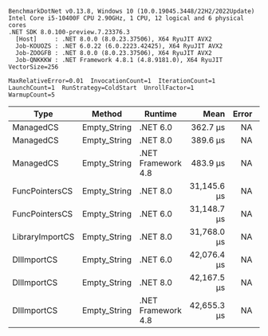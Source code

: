 ```

BenchmarkDotNet v0.13.8, Windows 10 (10.0.19045.3448/22H2/2022Update)
Intel Core i5-10400F CPU 2.90GHz, 1 CPU, 12 logical and 6 physical cores
.NET SDK 8.0.100-preview.7.23376.3
  [Host]     : .NET 8.0.0 (8.0.23.37506), X64 RyuJIT AVX2
  Job-KOUOZS : .NET 6.0.22 (6.0.2223.42425), X64 RyuJIT AVX2
  Job-ZOOGFB : .NET 8.0.0 (8.0.23.37506), X64 RyuJIT AVX2
  Job-QNKKKW : .NET Framework 4.8.1 (4.8.9181.0), X64 RyuJIT VectorSize=256

MaxRelativeError=0.01  InvocationCount=1  IterationCount=1  
LaunchCount=1  RunStrategy=ColdStart  UnrollFactor=1  
WarmupCount=5  

```
| Type            | Method       | Runtime            | Mean        | Error | Median      | Min         | Max         | Allocated |
|---------------- |------------- |------------------- |------------:|------:|------------:|------------:|------------:|----------:|
| ManagedCS       | Empty_String | .NET 6.0           |    362.7 μs |    NA |    362.7 μs |    362.7 μs |    362.7 μs |     640 B |
| ManagedCS       | Empty_String | .NET 8.0           |    389.6 μs |    NA |    389.6 μs |    389.6 μs |    389.6 μs |     400 B |
| ManagedCS       | Empty_String | .NET Framework 4.8 |    483.9 μs |    NA |    483.9 μs |    483.9 μs |    483.9 μs |         - |
| FuncPointersCS  | Empty_String | .NET 8.0           | 31,145.6 μs |    NA | 31,145.6 μs | 31,145.6 μs | 31,145.6 μs |     448 B |
| FuncPointersCS  | Empty_String | .NET 6.0           | 31,148.7 μs |    NA | 31,148.7 μs | 31,148.7 μs | 31,148.7 μs |     688 B |
| LibraryImportCS | Empty_String | .NET 8.0           | 31,768.0 μs |    NA | 31,768.0 μs | 31,768.0 μs | 31,768.0 μs |     400 B |
| DllImportCS     | Empty_String | .NET 6.0           | 42,076.4 μs |    NA | 42,076.4 μs | 42,076.4 μs | 42,076.4 μs |     640 B |
| DllImportCS     | Empty_String | .NET 8.0           | 42,167.5 μs |    NA | 42,167.5 μs | 42,167.5 μs | 42,167.5 μs |     400 B |
| DllImportCS     | Empty_String | .NET Framework 4.8 | 42,655.3 μs |    NA | 42,655.3 μs | 42,655.3 μs | 42,655.3 μs |         - |
